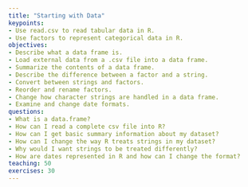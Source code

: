 ```yaml
---
title: "Starting with Data"
keypoints:
- Use read.csv to read tabular data in R.
- Use factors to represent categorical data in R.
objectives:
- Describe what a data frame is.
- Load external data from a .csv file into a data frame.
- Summarize the contents of a data frame.
- Describe the difference between a factor and a string.
- Convert between strings and factors.
- Reorder and rename factors.
- Change how character strings are handled in a data frame.
- Examine and change date formats.
questions:
- What is a data.frame?
- How can I read a complete csv file into R?
- How can I get basic summary information about my dataset?
- How can I change the way R treats strings in my dataset?
- Why would I want strings to be treated differently?
- How are dates represented in R and how can I change the format?
teaching: 50
exercises: 30
---
```


































